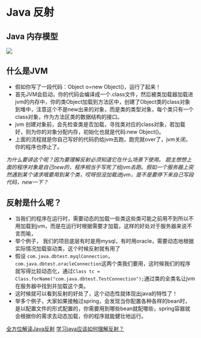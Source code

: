 # Java 反射


## Java 内存模型
![](https://ws3.sinaimg.cn/large/006tNbRwly1fwqgr8cbrnj30ly0cqab1.jpg)

## 什么是JVM

- 假如你写了一段代码：Object o=new Object()，运行了起来！
- 首先JVM会启动，你的代码会编译成一个.class文件，然后被类加载器加载进jvm的内存中，你的类Object加载到方法区中，创建了Object类的class对象到堆中，注意这个不是new出来的对象，而是类的类型对象，每个类只有一个class对象，作为方法区类的数据结构的接口。
- jvm 创建对象前，会先检查类是否加载，寻找类对应的class对象，若加载好，则为你的对象分配内存，初始化也就是代码:new Object()。
- 上面的流程就是你自己写好的代码扔给jvm去跑，跑完就over了，jvm关闭，你的程序也停止了。

*为什么要讲这个呢？因为要理解反射必须知道它在什么场景下使用。*
*题主想想上面的程序对象是自己new的，程序相当于写死了给jvm去跑。假如一个服务器上突然遇到某个请求哦要用到某个类，哎呀但没加载进jvm，是不是要停下来自己写段代码，new一下？*
 
## 反射是什么呢？

- 当我们的程序在运行时，需要动态的加载一些类这些类可能之前用不到所以不用加载到jvm，而是在运行时根据需要才加载，这样的好处对于服务器来说不言而喻，
- 举个例子， 我们的项目底层有时是用mysql，有时用oracle，需要动态地根据实际情况加载驱动类，这个时候反射就有用了
- 假设 `com.java.dbtest.myqlConnection`，`com.java.dbtest.oracleConnection`这两个类我们要用，这时候我们的程序就写得比较动态化，通过`Class tc = Class.forName("com.java.dbtest.TestConnection");`通过类的全类名让jvm在服务器中找到并加载这个类。
- 这时候就可以看到反射的好处了，这个动态性就体现出java的特性了！
- 举多个例子，大家如果接触过spring，会发现当你配置各种各样的bean时，是以配置文件的形式配置的，你需要用到哪些bean就配哪些，spring容器就会根据你的需求去动态加载，你的程序就能健壮地运行。

[全方位解读Java反射](http://www.imooc.com/article/8581)
[学习java应该如何理解反射？](https://www.zhihu.com/question/24304289)



